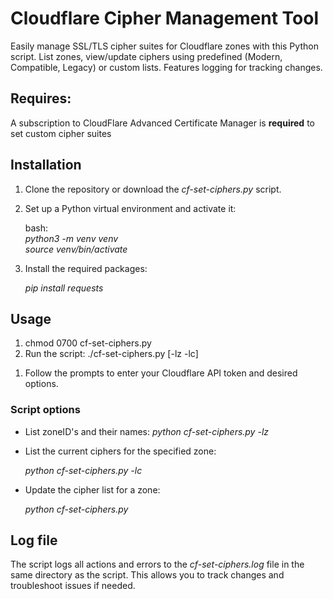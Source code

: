 # Cloudflare Cipher Management Tool

Easily manage SSL/TLS cipher suites for Cloudflare zones with this
Python script. List zones, view/update ciphers using predefined (Modern,
Compatible, Legacy) or custom lists. Features logging for tracking
changes.

## Requires: 
A subscription to CloudFlare Advanced Certificate Manager is **required** to set custom cipher suites

## Installation

1.  Clone the repository or download the *cf-set-ciphers.py* script.

2.  Set up a Python virtual environment and activate it:

    bash:  
    *python3 -m venv venv  
    source venv/bin/activate*

3.  Install the required packages:  
      
    *pip install requests*

## Usage

1.  chmod 0700 cf-set-ciphers.py
2.  Run the script:
    ./cf-set-ciphers.py [-lz -lc]
<!-- -->

1.  Follow the prompts to enter your Cloudflare API token and desired
    options.

### Script options

-   List zoneID's and their names:
    *python cf-set-ciphers.py -lz*
<!-- -->

-   List the current ciphers for the specified zone:  
      
    *python cf-set-ciphers.py -lc*

<!-- -->

-   Update the cipher list for a zone:  
      
    *python cf-set-ciphers.py*

<!-- -->

## Log file

The script logs all actions and errors to the *cf-set-ciphers.log* file
in the same directory as the script. This allows you to track changes
and troubleshoot issues if needed.
